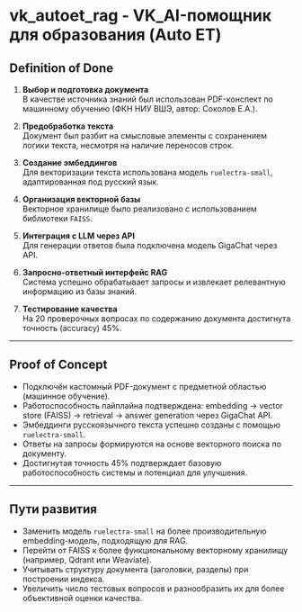# vk_autoet_rag - VK_AI-помощник для образования (Auto ET)

## Definition of Done

1. **Выбор и подготовка документа**  
   В качестве источника знаний был использован PDF-конспект по машинному обучению (ФКН НИУ ВШЭ, автор: Соколов Е.А.).

2. **Предобработка текста**  
   Документ был разбит на смысловые элементы с сохранением логики текста, несмотря на наличие переносов строк.

3. **Создание эмбеддингов**  
   Для векторизации текста использована модель `ruelectra-small`, адаптированная под русский язык.

4. **Организация векторной базы**  
   Векторное хранилище было реализовано с использованием библиотеки `FAISS`.

5. **Интеграция с LLM через API**  
   Для генерации ответов была подключена модель GigaChat через API.

6. **Запросно-ответный интерфейс RAG**  
   Система успешно обрабатывает запросы и извлекает релевантную информацию из базы знаний.

7. **Тестирование качества**  
   На 20 проверочных вопросах по содержанию документа достигнута точность (accuracy) 45%.

---

## Proof of Concept

- Подключён кастомный PDF-документ с предметной областью (машинное обучение).
- Работоспособность пайплайна подтверждена: embedding → vector store (FAISS) → retrieval → answer generation через GigaChat API.
- Эмбеддинги русскоязычного текста успешно созданы с помощью `ruelectra-small`.
- Ответы на запросы формируются на основе векторного поиска по документу.
- Достигнутая точность 45% подтверждает базовую работоспособность системы и потенциал для улучшения.

---

## Пути развития

- Заменить модель `ruelectra-small` на более производительную embedding-модель, подходящую для RAG.
- Перейти от FAISS к более функциональному векторному хранилищу (например, Qdrant или Weaviate).
- Учитывать структуру документа (заголовки, разделы) при построении индекса.
- Увеличить число тестовых вопросов и разнообразить их для более объективной оценки качества.
